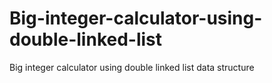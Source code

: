 # Big-integer-calculator-using-double-linked-list
Big integer calculator using double linked list data structure
